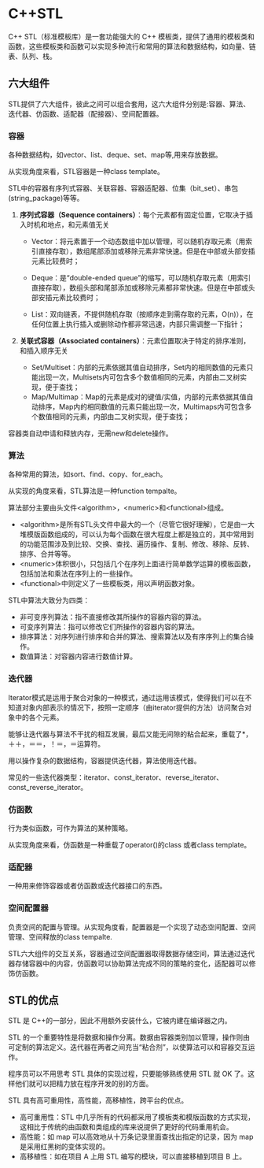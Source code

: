 # C++STL

C++ STL（标准模板库）是一套功能强大的 C++ 模板类，提供了通用的模板类和函数，这些模板类和函数可以实现多种流行和常用的算法和数据结构，如向量、链表、队列、栈。

## 六大组件

STL提供了六大组件，彼此之间可以组合套用，这六大组件分别是:容器、算法、迭代器、仿函数、适配器（配接器）、空间配置器。

### 容器

各种数据结构，如vector、list、deque、set、map等,用来存放数据。

从实现角度来看，STL容器是一种class template。

STL中的容器有序列式容器、关联容器、容器适配器、位集（bit_set）、串包(string_package)等等。

1.  **序列式容器（Sequence containers）**：每个元素都有固定位置，它取决于插入时机和地点，和元素值无关

    *   Vector：将元素置于一个动态数组中加以管理，可以随机存取元素（用索引直接存取），数组尾部添加或移除元素非常快速。但是在中部或头部安插元素比较费时；

    *   Deque：是“double-ended queue”的缩写，可以随机存取元素（用索引直接存取），数组头部和尾部添加或移除元素都非常快速。但是在中部或头部安插元素比较费时；

    *   List：双向链表，不提供随机存取（按顺序走到需存取的元素，O(n)），在任何位置上执行插入或删除动作都非常迅速，内部只需调整一下指针；

2.  **关联式容器（Associated containers）**：元素位置取决于特定的排序准则，和插入顺序无关

    *   Set/Multiset：内部的元素依据其值自动排序，Set内的相同数值的元素只能出现一次，Multisets内可包含多个数值相同的元素，内部由二叉树实现，便于查找；
    *   Map/Multimap：Map的元素是成对的键值/实值，内部的元素依据其值自动排序，Map内的相同数值的元素只能出现一次，Multimaps内可包含多个数值相同的元素，内部由二叉树实现，便于查找；

容器类自动申请和释放内存，无需new和delete操作。

### 算法

各种常用的算法，如sort、find、copy、for_each。

从实现的角度来看，STL算法是一种function tempalte。

算法部分主要由头文件\<algorithm>，\<numeric>和\<functional>组成。

*   \<algorithm>是所有STL头文件中最大的一个（尽管它很好理解），它是由一大堆模版函数组成的，可以认为每个函数在很大程度上都是独立的，其中常用到的功能范围涉及到比较、交换、查找、遍历操作、复制、修改、移除、反转、排序、合并等等。
*   \<numeric>体积很小，只包括几个在序列上面进行简单数学运算的模板函数，包括加法和乘法在序列上的一些操作。
*   \<functional>中则定义了一些模板类，用以声明函数对象。

STL中算法大致分为四类：

*   非可变序列算法：指不直接修改其所操作的容器内容的算法。
*   可变序列算法：指可以修改它们所操作的容器内容的算法。
*   排序算法：对序列进行排序和合并的算法、搜索算法以及有序序列上的集合操作。
*   数值算法：对容器内容进行数值计算。

### 迭代器

Iterator模式是运用于聚合对象的一种模式，通过运用该模式，使得我们可以在不知道对象内部表示的情况下，按照一定顺序（由iterator提供的方法）访问聚合对象中的各个元素。

能够让迭代器与算法不干扰的相互发展，最后又能无间隙的粘合起来，重载了*，＋＋，＝＝，！＝，＝运算符。

用以操作复杂的数据结构，容器提供迭代器，算法使用迭代器。

常见的一些迭代器类型：iterator、const_iterator、reverse_iterator、const_reverse_iterator。

### 仿函数

行为类似函数，可作为算法的某种策略。

从实现角度来看，仿函数是一种重载了operator()的class 或者class template。

### 适配器

一种用来修饰容器或者仿函数或迭代器接口的东西。

### 空间配置器

负责空间的配置与管理。从实现角度看，配置器是一个实现了动态空间配置、空间管理、空间释放的class tempalte.

STL六大组件的交互关系，容器通过空间配置器取得数据存储空间，算法通过迭代器存储容器中的内容，仿函数可以协助算法完成不同的策略的变化，适配器可以修饰仿函数。

## STL的优点

STL 是 C++的一部分，因此不用额外安装什么，它被内建在编译器之内。

STL 的一个重要特性是将数据和操作分离。数据由容器类别加以管理，操作则由可定制的算法定义。迭代器在两者之间充当“粘合剂”，以使算法可以和容器交互运作。

程序员可以不用思考 STL 具体的实现过程，只要能够熟练使用 STL 就 OK 了。这样他们就可以把精力放在程序开发的别的方面。

STL 具有高可重用性，高性能，高移植性，跨平台的优点。

*   高可重用性：STL 中几乎所有的代码都采用了模板类和模版函数的方式实现，这相比于传统的由函数和类组成的库来说提供了更好的代码重用机会。
*   高性能：如 map 可以高效地从十万条记录里面查找出指定的记录，因为 map 是采用红黑树的变体实现的。
*   高移植性：如在项目 A 上用 STL 编写的模块，可以直接移植到项目 B 上。

